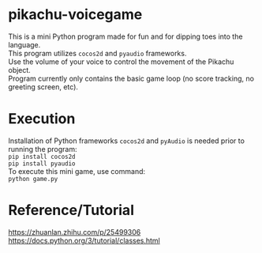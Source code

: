 # pikachu-voicegame
This is a mini Python program made for fun and for dipping toes into the language.</br>
This program utilizes `cocos2d` and `pyaudio` frameworks. </br>
Use the volume of your voice to control the movement of the Pikachu object. </br>
Program currently only contains the basic game loop (no score tracking, no greeting screen, etc). </br>

# Execution
Installation of Python frameworks `cocos2d` and `pyAudio` is needed prior to running the program: </br>
`pip install cocos2d`</br>
`pip install pyaudio`</br>
To execute this mini game, use command: </br>
`python game.py`

# Reference/Tutorial
https://zhuanlan.zhihu.com/p/25499306 </br>
https://docs.python.org/3/tutorial/classes.html
